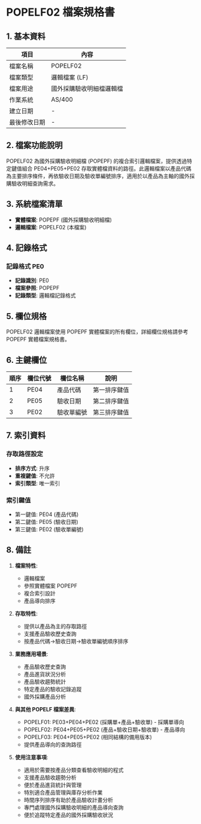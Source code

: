 # POPELF02 檔案規格書

## 1. 基本資料

| 項目 | 內容 |
|------|------|
| 檔案名稱 | POPELF02 |
| 檔案類型 | 邏輯檔案 (LF) |
| 檔案用途 | 國外採購驗收明細檔邏輯檔 |
| 作業系統 | AS/400 |
| 建立日期 | - |
| 最後修改日期 | - |

## 2. 檔案功能說明

POPELF02 為國外採購驗收明細檔 (POPEPF) 的複合索引邏輯檔案，提供透過特定鍵值組合 PE04+PE05+PE02 存取實體檔資料的路徑。此邏輯檔案以產品代碼為主要排序條件，再依驗收日期及驗收單編號排序，適用於以產品為主軸的國外採購驗收明細查詢需求。

## 3. 系統檔案清單

- **實體檔案**: POPEPF (國外採購驗收明細檔)
- **邏輯檔案**: POPELF02 (本檔案)

## 4. 記錄格式

### 記錄格式 PE0
- **記錄識別**: PE0
- **檔案參照**: POPEPF
- **記錄類型**: 邏輯檔記錄格式

## 5. 欄位規格

POPELF02 邏輯檔案使用 POPEPF 實體檔案的所有欄位，詳細欄位規格請參考 POPEPF 實體檔案規格書。

## 6. 主鍵欄位

| 順序 | 欄位代號 | 欄位名稱 | 說明 |
|------|----------|----------|------|
| 1 | PE04 | 產品代碼 | 第一排序鍵值 |
| 2 | PE05 | 驗收日期 | 第二排序鍵值 |
| 3 | PE02 | 驗收單編號 | 第三排序鍵值 |

## 7. 索引資料

### 存取路徑設定
- **排序方式**: 升序
- **重複鍵值**: 不允許
- **索引類型**: 唯一索引

### 索引鍵值
- 第一鍵值: PE04 (產品代碼)
- 第二鍵值: PE05 (驗收日期)
- 第三鍵值: PE02 (驗收單編號)

## 8. 備註

1. **檔案特性**: 
   - 邏輯檔案
   - 參照實體檔案 POPEPF
   - 複合索引設計
   - 產品導向排序

2. **存取特性**:
   - 提供以產品為主的存取路徑
   - 支援產品驗收歷史查詢
   - 按產品代碼→驗收日期→驗收單編號順序排序

3. **業務應用場景**:
   - 產品驗收歷史查詢
   - 產品進貨狀況分析
   - 產品驗收趨勢統計
   - 特定產品的驗收記錄追蹤
   - 國外採購產品分析

4. **與其他 POPELF 檔案差異**:
   - POPELF01: PE03+PE04+PE02 (採購單+產品+驗收單) - 採購單導向
   - POPELF02: PE04+PE05+PE02 (產品+驗收日期+驗收單) - 產品導向
   - POPELF03: PE04+PE05+PE02 (相同結構的備用版本)
   - 提供產品導向的查詢路徑

5. **使用注意事項**:
   - 適用於需要按產品分類查看驗收明細的程式
   - 支援產品驗收趨勢分析
   - 便於產品進貨統計與管理
   - 特別適合產品管理與庫存分析作業
   - 時間序列排序有助於產品驗收計畫分析
   - 專門處理國外採購驗收明細的產品導向查詢
   - 便於追蹤特定產品的國外採購驗收狀況 